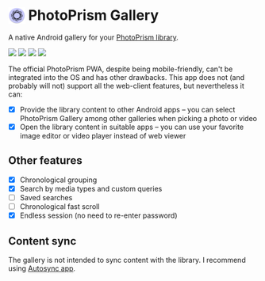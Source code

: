 # <img src="app/src/main/res/mipmap-hdpi/ic_launcher.png" alt="Icon" style="vertical-align: bottom; height: 1.2em;"/> PhotoPrism Gallery

A native Android gallery for your [PhotoPrism library](https://www.photoprism.app/). 

<p float="left">
<img src="https://user-images.githubusercontent.com/5675681/225753079-3c4448ea-a156-4abf-b0ee-ef23041bf139.png" width=200 />
<img src="https://user-images.githubusercontent.com/5675681/225748600-a47eb602-eaf5-42a5-9f82-24a22d40a916.png" width=200 />
<img src="https://user-images.githubusercontent.com/5675681/225748714-679f77db-4d75-4d74-b1ca-26d8b3d4c558.png" width=200 />
<img src="https://user-images.githubusercontent.com/5675681/225750857-e7ede4a2-e478-4eb7-a5bb-b4a98a84a1fe.png" width=200 />
</p>

The official PhotoPrism PWA, despite being mobile-friendly, can't be integrated into the OS and has other drawbacks.
This app does not (and probably will not) support all the web-client features, but nevertheless it can:
- [x] Provide the library content to other Android apps – you can select PhotoPrism Gallery among other galleries when picking a photo or video
- [x] Open the library content in suitable apps – you can use your favorite image editor or video player instead of web viewer

## Other features
- [x] Chronological grouping
- [x] Search by media types and custom queries
- [ ] Saved searches
- [ ] Chronological fast scroll
- [x] Endless session (no need to re-enter password)

## Content sync
The gallery is not intended to sync content with the library. I recommend using [Autosync app](https://play.google.com/store/apps/details?id=com.ttxapps.autosync).
